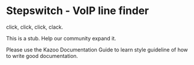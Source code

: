 # Stepswitch - VoIP line finder

click, click, click, clack.

This is a stub. Help our community expand it.

Please use the Kazoo Documentation Guide to learn style guideline of how to write good documentation.
